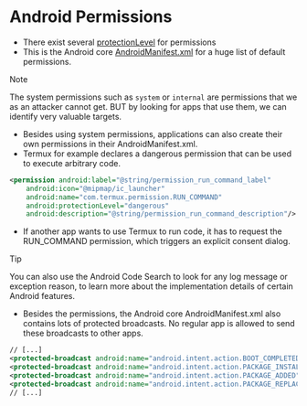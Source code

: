 # Android Permissions

- There exist several [protectionLevel](https://developer.android.com/guide/topics/manifest/permission-element) for permissions
- This is the Android core [AndroidManifest.xml](https://android.googlesource.com/platform/frameworks/base.git/+/refs/heads/main/core/res/AndroidManifest.xml) for a huge list of default permissions.

> [!NOTE]
> The system permissions such as `system` or `internal` are permissions that we as an attacker cannot get. BUT by looking for apps that use them, we can identify very valuable targets.

- Besides using system permissions, applications can also create their own permissions in their AndroidManifest.xml.
- Termux for example declares a dangerous permission that can be used to execute arbitrary code.
```xml
<permission android:label="@string/permission_run_command_label"
    android:icon="@mipmap/ic_launcher"
    android:name="com.termux.permission.RUN_COMMAND"
    android:protectionLevel="dangerous"
    android:description="@string/permission_run_command_description"/>
```
- If another app wants to use Termux to run code, it has to request the RUN_COMMAND permission, which triggers an explicit consent dialog.

> [!TIP]
> You can also use the Android Code Search to look for any log message or exception reason, to learn more about the implementation details of certain Android features.

- Besides the permissions, the Android core AndroidManifest.xml also contains lots of protected broadcasts. No regular app is allowed to send these broadcasts to other apps.
```xml
// [...]
<protected-broadcast android:name="android.intent.action.BOOT_COMPLETED" />
<protected-broadcast android:name="android.intent.action.PACKAGE_INSTALL" />
<protected-broadcast android:name="android.intent.action.PACKAGE_ADDED" />
<protected-broadcast android:name="android.intent.action.PACKAGE_REPLACED" />
// [...]
```